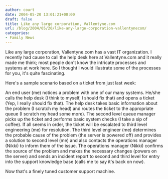 ```yaml
---
author: court
date: 2004-05-20 13:01:21+00:00
draft: false
title: Like any large corporation, Vallentyne.com
url: /blog/2004/05/20/like-any-large-corporation-vallentynecom/
categories:
- Family News
---
```


Like any large corporation, Vallentyne.com has a vast IT organization.  I recently had cause to call the help desk here at Vallentyne.com and it really made me think; most people don't know the intricate processes and systems at work here.  So I thought I would illustrate some of the processes for you, it's quite fascinating.

Here's a sample scenario based on a ticket from just last week:

An end user (me) notices a problem with one of our many systems.  He/she calls the help desk (I think to myself, I should fix that) and opens a ticket (Yep, I really should fix that).  The help desk takes basic information about the problem (I scratch my head) and routes the ticket to the appropriate queue (I scratch my head some more).  The second level queue manager picks up the ticket and performs basic system checks (I take a sip of coffee).  If all seems in order, the ticket will be escalated to third level engineering (me) for resolution.  The third level engineer (me) determines the probable cause of the problem (the server is powered off) and provides a solution to second level (me) and also contacts the operations manager (Nikki) to inform them of the issue.  The operations manager (Nikki) confirms the source of the problem and makes the necessary changes (powers on the server) and sends an incident report to second and third level for entry into the support knowledge base (calls me to say it's back on now).

Now that's a finely tuned customer support machine.
